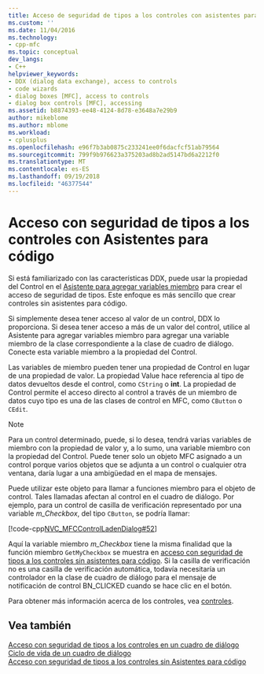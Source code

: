 ```yaml
---
title: Acceso de seguridad de tipos a los controles con asistentes para código | Microsoft Docs
ms.custom: ''
ms.date: 11/04/2016
ms.technology:
- cpp-mfc
ms.topic: conceptual
dev_langs:
- C++
helpviewer_keywords:
- DDX (dialog data exchange), access to controls
- code wizards
- dialog boxes [MFC], access to controls
- dialog box controls [MFC], accessing
ms.assetid: b8874393-ee48-4124-8d78-e3648a7e29b9
author: mikeblome
ms.author: mblome
ms.workload:
- cplusplus
ms.openlocfilehash: e96f7b3ab0875c233241ee0f6dacfcf51ab79564
ms.sourcegitcommit: 799f9b976623a375203ad8b2ad5147bd6a2212f0
ms.translationtype: MT
ms.contentlocale: es-ES
ms.lasthandoff: 09/19/2018
ms.locfileid: "46377544"
---
```

# <a name="type-safe-access-to-controls-with-code-wizards"></a>Acceso con seguridad de tipos a los controles con Asistentes para código

Si está familiarizado con las características DDX, puede usar la propiedad del Control en el [Asistente para agregar variables miembro](../ide/add-member-variable-wizard.md) para crear el acceso de seguridad de tipos. Este enfoque es más sencillo que crear controles sin asistentes para código.

Si simplemente desea tener acceso al valor de un control, DDX lo proporciona. Si desea tener acceso a más de un valor del control, utilice al Asistente para agregar variables miembro para agregar una variable miembro de la clase correspondiente a la clase de cuadro de diálogo. Conecte esta variable miembro a la propiedad del Control.

Las variables de miembro pueden tener una propiedad de Control en lugar de una propiedad de valor. La propiedad Value hace referencia al tipo de datos devueltos desde el control, como `CString` o **int**. La propiedad de Control permite el acceso directo al control a través de un miembro de datos cuyo tipo es una de las clases de control en MFC, como `CButton` o `CEdit`.

> [!NOTE]
>  Para un control determinado, puede, si lo desea, tendrá varias variables de miembro con la propiedad de valor y, a lo sumo, una variable miembro con la propiedad del Control. Puede tener solo un objeto MFC asignado a un control porque varios objetos que se adjunta a un control o cualquier otra ventana, daría lugar a una ambigüedad en el mapa de mensajes.

Puede utilizar este objeto para llamar a funciones miembro para el objeto de control. Tales llamadas afectan al control en el cuadro de diálogo. Por ejemplo, para un control de casilla de verificación representado por una variable *m_Checkbox*, del tipo `CButton`, se podría llamar:

[!code-cpp[NVC_MFCControlLadenDialog#52](../mfc/codesnippet/cpp/type-safe-access-to-controls-with-code-wizards_1.cpp)]

Aquí la variable miembro *m_Checkbox* tiene la misma finalidad que la función miembro `GetMyCheckbox` se muestra en [acceso con seguridad de tipos a los controles sin asistentes para código](../mfc/type-safe-access-to-controls-without-code-wizards.md). Si la casilla de verificación no es una casilla de verificación automática, todavía necesitaría un controlador en la clase de cuadro de diálogo para el mensaje de notificación de control BN_CLICKED cuando se hace clic en el botón.

Para obtener más información acerca de los controles, vea [controles](../mfc/controls-mfc.md).

## <a name="see-also"></a>Vea también

[Acceso con seguridad de tipos a los controles en un cuadro de diálogo](../mfc/type-safe-access-to-controls-in-a-dialog-box.md)<br/>
[Ciclo de vida de un cuadro de diálogo](../mfc/life-cycle-of-a-dialog-box.md)<br/>
[Acceso con seguridad de tipos a los controles sin Asistentes para código](../mfc/type-safe-access-to-controls-without-code-wizards.md)

